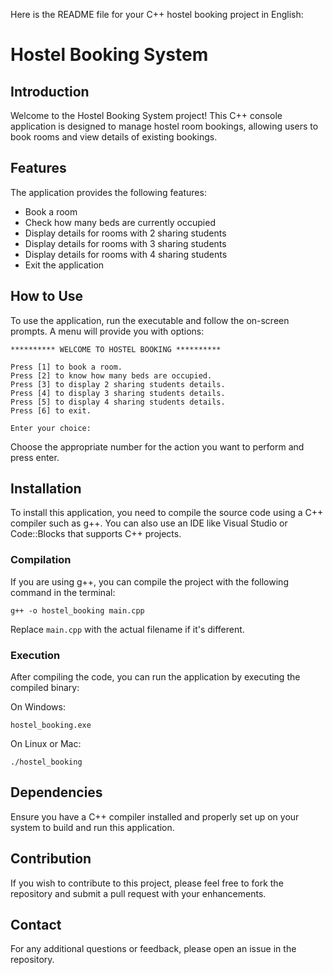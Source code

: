  Here is the README file for your C++ hostel booking project in English:

# Hostel Booking System 

## Introduction
Welcome to the Hostel Booking System project! This C++ console application is designed to manage hostel room bookings, allowing users to book rooms and view details of existing bookings.

## Features
The application provides the following features:

- Book a room
- Check how many beds are currently occupied  
- Display details for rooms with 2 sharing students
- Display details for rooms with 3 sharing students
- Display details for rooms with 4 sharing students
- Exit the application

## How to Use
To use the application, run the executable and follow the on-screen prompts. A menu will provide you with options:

```
********** WELCOME TO HOSTEL BOOKING **********

Press [1] to book a room. 
Press [2] to know how many beds are occupied.
Press [3] to display 2 sharing students details.
Press [4] to display 3 sharing students details. 
Press [5] to display 4 sharing students details.
Press [6] to exit.

Enter your choice:
```

Choose the appropriate number for the action you want to perform and press enter.

## Installation
To install this application, you need to compile the source code using a C++ compiler such as g++. You can also use an IDE like Visual Studio or Code::Blocks that supports C++ projects. 

### Compilation
If you are using g++, you can compile the project with the following command in the terminal:

```
g++ -o hostel_booking main.cpp
```

Replace `main.cpp` with the actual filename if it's different.

### Execution
After compiling the code, you can run the application by executing the compiled binary:

On Windows:
```
hostel_booking.exe
```

On Linux or Mac:  
```
./hostel_booking
```

## Dependencies
Ensure you have a C++ compiler installed and properly set up on your system to build and run this application.

## Contribution
If you wish to contribute to this project, please feel free to fork the repository and submit a pull request with your enhancements.

## Contact
For any additional questions or feedback, please open an issue in the repository.

